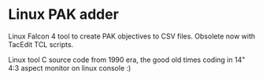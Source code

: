# Linux PAK adder

Linux Falcon 4 tool to create PAK objectives to CSV files. Obsolete now with TacEdit TCL scripts.

Linux tool C source code from 1990 era, the good old times coding in 14" 4:3 aspect monitor on linux console :)

